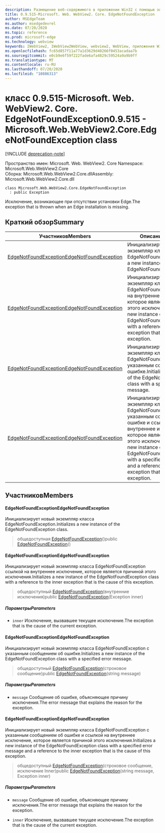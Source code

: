```yaml
---
description: Размещение веб-содержимого в приложении Win32 с помощью элемента управления Microsoft Edge WebView2
title: 0.9.515-Microsoft. Web. WebView2. Core. EdgeNotFoundException
author: MSEdgeTeam
ms.author: msedgedevrel
ms.date: 07/20/2020
ms.topic: reference
ms.prod: microsoft-edge
ms.technology: webview
keywords: IWebView2, IWebView2WebView, webview2, WebView, приложения Win32, Win32, EDGE, ICoreWebView2, ICoreWebView2Controller, элемент управления "веб-браузер", HTML Edge
ms.openlocfilehash: fc65d857f11a77a1d3629d40266f0453acadaa7b
ms.sourcegitcommit: e0cb9e6f59f222fade6afa4829c59524a9a9b9ff
ms.translationtype: MT
ms.contentlocale: ru-RU
ms.lasthandoff: 07/20/2020
ms.locfileid: "10886313"
---
```

# <span data-ttu-id="53b74-104">класс 0.9.515-Microsoft. Web. WebView2. Core. EdgeNotFoundException</span><span class="sxs-lookup"><span data-stu-id="53b74-104">0.9.515 - Microsoft.Web.WebView2.Core.EdgeNotFoundException class</span></span> 

[!INCLUDE [deprecation-note](../../includes/deprecation-note.md)]

<span data-ttu-id="53b74-105">Пространство имен: Microsoft. Web. WebView2. Core </span><span class="sxs-lookup"><span data-stu-id="53b74-105">Namespace: Microsoft.Web.WebView2.Core</span></span>\
<span data-ttu-id="53b74-106">Сборка: Microsoft.Web.WebView2.Core.dll</span><span class="sxs-lookup"><span data-stu-id="53b74-106">Assembly: Microsoft.Web.WebView2.Core.dll</span></span>

```
class Microsoft.Web.WebView2.Core.EdgeNotFoundException
  : public Exception
```

<span data-ttu-id="53b74-107">Исключение, возникающее при отсутствии установки Edge.</span><span class="sxs-lookup"><span data-stu-id="53b74-107">The exception that is thrown when an Edge installation is missing.</span></span>

## <span data-ttu-id="53b74-108">Краткий обзор</span><span class="sxs-lookup"><span data-stu-id="53b74-108">Summary</span></span>

 <span data-ttu-id="53b74-109">Участников</span><span class="sxs-lookup"><span data-stu-id="53b74-109">Members</span></span>                        | <span data-ttu-id="53b74-110">Описания</span><span class="sxs-lookup"><span data-stu-id="53b74-110">Descriptions</span></span>
--------------------------------|---------------------------------------------
[<span data-ttu-id="53b74-111">EdgeNotFoundException</span><span class="sxs-lookup"><span data-stu-id="53b74-111">EdgeNotFoundException</span></span>](#edgenotfoundexception) | <span data-ttu-id="53b74-112">Инициализирует новый экземпляр класса EdgeNotFoundException.</span><span class="sxs-lookup"><span data-stu-id="53b74-112">Initializes a new instance of the EdgeNotFoundException class.</span></span>
[<span data-ttu-id="53b74-113">EdgeNotFoundException</span><span class="sxs-lookup"><span data-stu-id="53b74-113">EdgeNotFoundException</span></span>](#edgenotfoundexception) | <span data-ttu-id="53b74-114">Инициализирует новый экземпляр класса EdgeNotFoundException ссылкой на внутреннее исключение, которое является причиной этого исключения.</span><span class="sxs-lookup"><span data-stu-id="53b74-114">Initializes a new instance of the EdgeNotFoundException class with a reference to the inner exception that is the cause of this exception.</span></span>
[<span data-ttu-id="53b74-115">EdgeNotFoundException</span><span class="sxs-lookup"><span data-stu-id="53b74-115">EdgeNotFoundException</span></span>](#edgenotfoundexception) | <span data-ttu-id="53b74-116">Инициализирует новый экземпляр класса EdgeNotFoundException с указанным сообщением об ошибке.</span><span class="sxs-lookup"><span data-stu-id="53b74-116">Initializes a new instance of the EdgeNotFoundException class with a specified error message.</span></span>
[<span data-ttu-id="53b74-117">EdgeNotFoundException</span><span class="sxs-lookup"><span data-stu-id="53b74-117">EdgeNotFoundException</span></span>](#edgenotfoundexception) | <span data-ttu-id="53b74-118">Инициализирует новый экземпляр класса EdgeNotFoundException с указанным сообщением об ошибке и ссылкой на внутреннее исключение, которое является причиной этого исключения.</span><span class="sxs-lookup"><span data-stu-id="53b74-118">Initializes a new instance of the EdgeNotFoundException class with a specified error message and a reference to the inner exception that is the cause of this exception.</span></span>

## <span data-ttu-id="53b74-119">Участников</span><span class="sxs-lookup"><span data-stu-id="53b74-119">Members</span></span>

#### <span data-ttu-id="53b74-120">EdgeNotFoundException</span><span class="sxs-lookup"><span data-stu-id="53b74-120">EdgeNotFoundException</span></span> 

<span data-ttu-id="53b74-121">Инициализирует новый экземпляр класса EdgeNotFoundException.</span><span class="sxs-lookup"><span data-stu-id="53b74-121">Initializes a new instance of the EdgeNotFoundException class.</span></span>

> <span data-ttu-id="53b74-122">общедоступная [EdgeNotFoundException](#edgenotfoundexception)()</span><span class="sxs-lookup"><span data-stu-id="53b74-122">public [EdgeNotFoundException](#edgenotfoundexception)()</span></span>

#### <span data-ttu-id="53b74-123">EdgeNotFoundException</span><span class="sxs-lookup"><span data-stu-id="53b74-123">EdgeNotFoundException</span></span> 

<span data-ttu-id="53b74-124">Инициализирует новый экземпляр класса EdgeNotFoundException ссылкой на внутреннее исключение, которое является причиной этого исключения.</span><span class="sxs-lookup"><span data-stu-id="53b74-124">Initializes a new instance of the EdgeNotFoundException class with a reference to the inner exception that is the cause of this exception.</span></span>

> <span data-ttu-id="53b74-125">общедоступный [EdgeNotFoundException](#edgenotfoundexception)(внутренние исключения)</span><span class="sxs-lookup"><span data-stu-id="53b74-125">public [EdgeNotFoundException](#edgenotfoundexception)(Exception inner)</span></span>

##### <span data-ttu-id="53b74-126">Параметры</span><span class="sxs-lookup"><span data-stu-id="53b74-126">Parameters</span></span>
* `inner` <span data-ttu-id="53b74-127">Исключение, вызвавшее текущее исключение.</span><span class="sxs-lookup"><span data-stu-id="53b74-127">The exception that is the cause of the current exception.</span></span>

#### <span data-ttu-id="53b74-128">EdgeNotFoundException</span><span class="sxs-lookup"><span data-stu-id="53b74-128">EdgeNotFoundException</span></span> 

<span data-ttu-id="53b74-129">Инициализирует новый экземпляр класса EdgeNotFoundException с указанным сообщением об ошибке.</span><span class="sxs-lookup"><span data-stu-id="53b74-129">Initializes a new instance of the EdgeNotFoundException class with a specified error message.</span></span>

> <span data-ttu-id="53b74-130">общедоступный [EdgeNotFoundException](#edgenotfoundexception)(строковое сообщение)</span><span class="sxs-lookup"><span data-stu-id="53b74-130">public [EdgeNotFoundException](#edgenotfoundexception)(string message)</span></span>

##### <span data-ttu-id="53b74-131">Параметры</span><span class="sxs-lookup"><span data-stu-id="53b74-131">Parameters</span></span>
* `message` <span data-ttu-id="53b74-132">Сообщение об ошибке, объясняющее причину исключения.</span><span class="sxs-lookup"><span data-stu-id="53b74-132">The error message that explains the reason for the exception.</span></span>

#### <span data-ttu-id="53b74-133">EdgeNotFoundException</span><span class="sxs-lookup"><span data-stu-id="53b74-133">EdgeNotFoundException</span></span> 

<span data-ttu-id="53b74-134">Инициализирует новый экземпляр класса EdgeNotFoundException с указанным сообщением об ошибке и ссылкой на внутреннее исключение, которое является причиной этого исключения.</span><span class="sxs-lookup"><span data-stu-id="53b74-134">Initializes a new instance of the EdgeNotFoundException class with a specified error message and a reference to the inner exception that is the cause of this exception.</span></span>

> <span data-ttu-id="53b74-135">общедоступный [EdgeNotFoundException](#edgenotfoundexception)(строковое сообщение, исключение Inner)</span><span class="sxs-lookup"><span data-stu-id="53b74-135">public [EdgeNotFoundException](#edgenotfoundexception)(string message, Exception inner)</span></span>

##### <span data-ttu-id="53b74-136">Параметры</span><span class="sxs-lookup"><span data-stu-id="53b74-136">Parameters</span></span>
* `message` <span data-ttu-id="53b74-137">Сообщение об ошибке, объясняющее причину исключения.</span><span class="sxs-lookup"><span data-stu-id="53b74-137">The error message that explains the reason for the exception.</span></span> 

* `inner` <span data-ttu-id="53b74-138">Исключение, вызвавшее текущее исключение.</span><span class="sxs-lookup"><span data-stu-id="53b74-138">The exception that is the cause of the current exception.</span></span>

